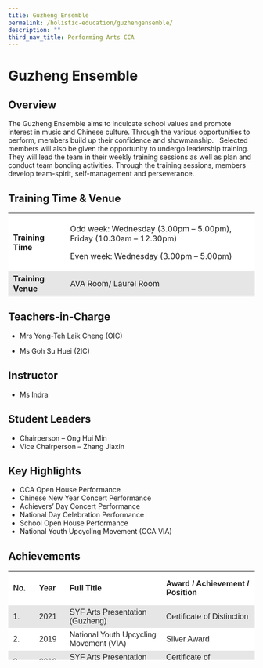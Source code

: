 ```yaml
---
title: Guzheng Ensemble
permalink: /holistic-education/guzhengensemble/
description: ""
third_nav_title: Performing Arts CCA
---
```

# Guzheng Ensemble


## Overview 


The Guzheng Ensemble aims to inculcate school values and promote interest in music and Chinese culture. Through the various opportunities to perform, members build up their confidence and showmanship.   Selected members will also be given the opportunity to undergo leadership training. They will lead the team in their weekly training sessions as well as plan and conduct team bonding activities. Through the training sessions, members develop team-spirit, self-management and perseverance.

## Training Time & Venue


<table style="box-sizing: inherit; border-collapse: collapse; border-spacing: 0px; max-width: 100%;"><tbody style="box-sizing: inherit;"><tr style="box-sizing: inherit; background: rgb(255, 255, 255);"><td style="box-sizing: inherit; padding: 5px 10px;"><strong style="box-sizing: inherit; font-weight: bold;">Training Time</strong></td><td style="box-sizing: inherit; padding: 5px 10px;"><p style="box-sizing: inherit; font-size: 1em;">Odd week: Wednesday (3.00pm – 5.00pm), Friday (10.30am – 12.30pm)</p><p style="box-sizing: inherit; font-size: 1em;">Even week: Wednesday (3.00pm – 5.00pm)</p></td></tr><tr style="box-sizing: inherit; background: rgb(230, 230, 230);"><td style="box-sizing: inherit; padding: 5px 10px;"><strong style="box-sizing: inherit; font-weight: bold;">Training Venue</strong></td><td style="box-sizing: inherit; padding: 5px 10px;">AVA Room/ Laurel Room&nbsp;</td></tr></tbody></table>

## Teachers-in-Charge


*   Mrs Yong-Teh Laik Cheng (OIC)
    
*   Ms Goh Su Huei (2IC)
    

## Instructor


*   Ms Indra

## Student Leaders


*   Chairperson – Ong Hui Min
*   Vice Chairperson – Zhang Jiaxin

## Key Highlights 


*   CCA Open House Performance
*   Chinese New Year Concert Performance
*   Achievers’ Day Concert Performance
*   National Day Celebration Performance
*   School Open House Performance
*   National Youth Upcycling Movement (CCA VIA)

## Achievements


<table style="box-sizing: inherit; border-collapse: collapse; border-spacing: 0px; max-width: 100%; color: rgb(34, 34, 34); font-family: &quot;Source Sans Pro&quot;, sans-serif; font-size: 16px; font-style: normal; font-variant-ligatures: normal; font-variant-caps: normal; font-weight: 400; letter-spacing: normal; orphans: 2; text-align: start; text-transform: none; white-space: normal; widows: 2; word-spacing: 0px; -webkit-text-stroke-width: 0px; background-color: rgb(255, 255, 255); text-decoration-thickness: initial; text-decoration-style: initial; text-decoration-color: initial; width: 649.141px; height: 182px;"><tbody style="box-sizing: inherit;"><tr style="box-sizing: inherit; background: rgb(255, 255, 255); height: 70.8334px;"><td style="box-sizing: inherit; padding: 5px 10px; width: 44.1719px; height: 70px;"><strong style="box-sizing: inherit; font-weight: bold;">No.</strong></td><td style="box-sizing: inherit; padding: 5px 10px; width: 51.8125px; height: 70px;"><strong style="box-sizing: inherit; font-weight: bold;">Year</strong></td><td style="box-sizing: inherit; padding: 5px 10px; width: 303.828px; height: 70px;"><strong style="box-sizing: inherit; font-weight: bold;">Full Title</strong></td><td style="box-sizing: inherit; padding: 5px 10px; width: 249.328px; height: 70px;"><strong style="box-sizing: inherit; font-weight: bold;">Award / Achievement / Position</strong></td></tr><tr style="box-sizing: inherit; background: rgb(230, 230, 230); height: 24px;"><td style="box-sizing: inherit; padding: 5px 10px; width: 44.1719px; height: 24px;">1.</td><td style="box-sizing: inherit; padding: 5px 10px; width: 51.8125px; height: 24px;">2021</td><td style="box-sizing: inherit; padding: 5px 10px; width: 303.828px; height: 22px;">SYF Arts Presentation (Guzheng)&nbsp;</td><td style="box-sizing: inherit; padding: 5px 10px; width: 249.328px; height: 22px;">Certificate of Distinction</td></tr><tr style="box-sizing: inherit; background: rgb(255, 255, 255); height: 22px;"><td style="box-sizing: inherit; padding: 5px 10px; width: 44.1719px; height: 22px;">2.</td><td style="box-sizing: inherit; padding: 5px 10px; width: 51.8125px; height: 22px;">2019</td><td style="box-sizing: inherit; padding: 5px 10px; width: 303.828px; height: 22px;">National Youth Upcycling Movement (VIA)</td><td style="box-sizing: inherit; padding: 5px 10px; width: 249.328px; height: 22px;">Silver Award</td></tr><tr style="box-sizing: inherit; background: rgb(230, 230, 230); height: 22px;"><td style="box-sizing: inherit; padding: 5px 10px; width: 44.1719px; height: 22px;">3.</td><td style="box-sizing: inherit; padding: 5px 10px; width: 51.8125px; height: 22px;">2019</td><td style="box-sizing: inherit; padding: 5px 10px; width: 303.828px; height: 22px;">SYF Arts Presentation (Guzheng)&nbsp;</td><td style="box-sizing: inherit; padding: 5px 10px; width: 249.328px; height: 22px;">Certificate of Accomplishment</td></tr><tr style="box-sizing: inherit; background: rgb(255, 255, 255); height: 22px;"><td style="box-sizing: inherit; padding: 5px 10px; width: 44.1719px; height: 22px;">4.</td><td style="box-sizing: inherit; padding: 5px 10px; width: 51.8125px; height: 22px;">2017</td><td style="box-sizing: inherit; padding: 5px 10px; width: 303.828px; height: 22px;">SYF Arts Presentation (Guzheng)&nbsp;</td><td style="box-sizing: inherit; padding: 5px 10px; width: 249.328px; height: 22px;">Certificate of Accomplishment</td></tr></tbody></table>
